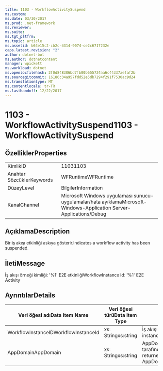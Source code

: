 ```yaml
---
title: 1103 - WorkflowActivitySuspend
ms.custom: 
ms.date: 03/30/2017
ms.prod: .net-framework
ms.reviewer: 
ms.suite: 
ms.tgt_pltfrm: 
ms.topic: article
ms.assetid: b64e15c2-cb2c-4314-9074-ce2c6717232e
caps.latest.revision: "2"
author: dotnet-bot
ms.author: dotnetcontent
manager: wpickett
ms.workload: dotnet
ms.openlocfilehash: 2f0d848386bd7fb00b655724aa6c44337aefaf2b
ms.sourcegitcommit: 16186c34a957fdd52e5db7294f291f7530ac9d24
ms.translationtype: MT
ms.contentlocale: tr-TR
ms.lasthandoff: 12/22/2017
---
```

# <a name="1103---workflowactivitysuspend"></a><span data-ttu-id="9c10e-102">1103 - WorkflowActivitySuspend</span><span class="sxs-lookup"><span data-stu-id="9c10e-102">1103 - WorkflowActivitySuspend</span></span>
## <a name="properties"></a><span data-ttu-id="9c10e-103">Özellikler</span><span class="sxs-lookup"><span data-stu-id="9c10e-103">Properties</span></span>  
  
|||  
|-|-|  
|<span data-ttu-id="9c10e-104">Kimlik</span><span class="sxs-lookup"><span data-stu-id="9c10e-104">ID</span></span>|<span data-ttu-id="9c10e-105">1103</span><span class="sxs-lookup"><span data-stu-id="9c10e-105">1103</span></span>|  
|<span data-ttu-id="9c10e-106">Anahtar Sözcükler</span><span class="sxs-lookup"><span data-stu-id="9c10e-106">Keywords</span></span>|<span data-ttu-id="9c10e-107">WFRuntime</span><span class="sxs-lookup"><span data-stu-id="9c10e-107">WFRuntime</span></span>|  
|<span data-ttu-id="9c10e-108">Düzey</span><span class="sxs-lookup"><span data-stu-id="9c10e-108">Level</span></span>|<span data-ttu-id="9c10e-109">Bilgiler</span><span class="sxs-lookup"><span data-stu-id="9c10e-109">Information</span></span>|  
|<span data-ttu-id="9c10e-110">Kanal</span><span class="sxs-lookup"><span data-stu-id="9c10e-110">Channel</span></span>|<span data-ttu-id="9c10e-111">Microsoft Windows uygulaması sunucu-uygulamalar/hata ayıklama</span><span class="sxs-lookup"><span data-stu-id="9c10e-111">Microsoft-Windows-Application Server-Applications/Debug</span></span>|  
  
## <a name="description"></a><span data-ttu-id="9c10e-112">Açıklama</span><span class="sxs-lookup"><span data-stu-id="9c10e-112">Description</span></span>  
 <span data-ttu-id="9c10e-113">Bir iş akışı etkinliği askıya gösterir.</span><span class="sxs-lookup"><span data-stu-id="9c10e-113">Indicates a workflow activity has been suspended.</span></span>  
  
## <a name="message"></a><span data-ttu-id="9c10e-114">İleti</span><span class="sxs-lookup"><span data-stu-id="9c10e-114">Message</span></span>  
 <span data-ttu-id="9c10e-115">İş akışı örneği kimliği: '%1' E2E etkinliği</span><span class="sxs-lookup"><span data-stu-id="9c10e-115">WorkflowInstance Id: '%1' E2E Activity</span></span>  
  
## <a name="details"></a><span data-ttu-id="9c10e-116">Ayrıntılar</span><span class="sxs-lookup"><span data-stu-id="9c10e-116">Details</span></span>  
  
|<span data-ttu-id="9c10e-117">Veri öğesi adı</span><span class="sxs-lookup"><span data-stu-id="9c10e-117">Data Item Name</span></span>|<span data-ttu-id="9c10e-118">Veri öğesi türü</span><span class="sxs-lookup"><span data-stu-id="9c10e-118">Data Item Type</span></span>|<span data-ttu-id="9c10e-119">Açıklama</span><span class="sxs-lookup"><span data-stu-id="9c10e-119">Description</span></span>|  
|--------------------|--------------------|-----------------|  
|<span data-ttu-id="9c10e-120">WorkflowInstanceID</span><span class="sxs-lookup"><span data-stu-id="9c10e-120">WorkflowInstanceId</span></span>|<span data-ttu-id="9c10e-121">xs: String</span><span class="sxs-lookup"><span data-stu-id="9c10e-121">xs:string</span></span>|<span data-ttu-id="9c10e-122">İş akışı örneği kimliği.</span><span class="sxs-lookup"><span data-stu-id="9c10e-122">The workflow instance id.</span></span>|  
|<span data-ttu-id="9c10e-123">AppDomain</span><span class="sxs-lookup"><span data-stu-id="9c10e-123">AppDomain</span></span>|<span data-ttu-id="9c10e-124">xs: String</span><span class="sxs-lookup"><span data-stu-id="9c10e-124">xs:string</span></span>|<span data-ttu-id="9c10e-125">AppDomain.CurrentDomain.FriendlyName tarafından döndürülen dize.</span><span class="sxs-lookup"><span data-stu-id="9c10e-125">The string returned by AppDomain.CurrentDomain.FriendlyName.</span></span>|
